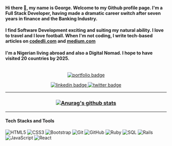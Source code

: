 #### Hi there 👋, my name is George. Welcome to my Github profile page. I'm a Full Stack Developer, having made a dramatic career switch after seven years in finance and the Banking Industry. 

#### I find Software Development exciting and suiting my natural ability. I love to travel and I love football. When I'm not coding, I write tech-based articles on <a href= "https://www.codedli.com"> codedli.com</a> and <a href= "https://george-gbenle.medium.com"> medium.com</a>

#### I'm a Nigerian living abroad and also a Digital Nomad. I hope to have visited 20 countries by 2025.
<p align="center"> <br>
  <a href="http://www.georgegbenle.me/" target="_blank"><img src="https://img.shields.io/badge/Portfolio-See my portfolio-orange" alt="portfolio badge"></a>
</p>

<p align="center">

<a href="https://www.linkedin.com/in/george-g-5414091b7/" target="_blank">
    <img src="https://img.shields.io/badge/george-g?style=for-the-badge&logo=linkedin&logoColor=blue" alt="linkedin badge">
</a>
<a href="https://twitter.com/GeorgeShammar" target="_blank">
    <img src="https://img.shields.io/twitter/follow/GeorgeShammar?color=%231DA1F2&label=FOLLOW&logo=twitter&style=for-the-badge" alt="twitter badge">
</a>
</p>

<hr>

<h3 align = "center">
  
  [![Anurag's github stats](https://github-readme-stats.vercel.app/api?username=george-shammar&show_icons=true&theme=algolia)](https://github.com/anuraghazra/github-readme-stats)
  
</h3>
  
<hr>

#### Tech Stacks and Tools

![HTML5](https://img.shields.io/badge/-HTML5-E34F26?style=flat-square&logo=html5&logoColor=white)
![CSS3](https://img.shields.io/badge/-CSS3-1572B6?style=flat-square&logo=css3)
![Bootstrap](https://img.shields.io/badge/-Bootstrap-563D7C?style=flat-square&logo=bootstrap)
![Git](https://img.shields.io/badge/-Git-black?style=flat-square&logo=git)
![GitHub](https://img.shields.io/badge/-GitHub-181717?style=flat-square&logo=github)
![Ruby](https://img.shields.io/badge/-Ruby-black?style=flat-square&logo=Ruby)
![SQL](https://img.shields.io/badge/-SQL-yellow?style=flat-square&logo=SQL)
![Rails](https://img.shields.io/badge/-Rails-black?style=flat-square&logo=Rails)
![JavaScript](https://img.shields.io/badge/-JavaScript-black?style=flat-square&logo=javascript)
![React](https://img.shields.io/badge/-React-darkblue?style=flat-square&logo=react)

<!--
**george-shammar/george-shammar** is a ✨ _special_ ✨ repository because its `README.md` (this file) appears on your GitHub profile.

Here are some ideas to get you started:

- 🔭 I’m currently working on ...
- 🌱 I’m currently learning ...
- 👯 I’m looking to collaborate on ...
- 🤔 I’m looking for help with ...
- 💬 Ask me about ...
- 📫 How to reach me: ...
- 😄 Pronouns: ...
- ⚡ Fun fact: ...
-->
